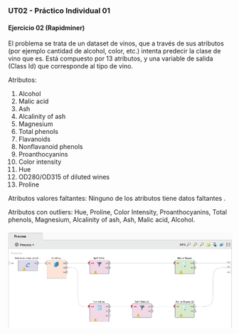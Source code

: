 ### **UT02 - Práctico Individual 01**

#### Ejercicio 02 (Rapidminer)


El problema se trata de un dataset de vinos, que a través de sus atributos (por ejemplo cantidad de alcohol, color, etc.) intenta predecir la clase de vino que es. Está compuesto por 13 atributos, y una variable de salida (Class Id) que corresponde al tipo de vino.

Atributos:

1. Alcohol                  
2. Malic acid               
3. Ash                      
4. Alcalinity of ash
5. Magnesium
6. Total phenols
7. Flavanoids
8. Nonflavanoid phenols
9. Proanthocyanins
10. Color intensity
11. Hue
12. OD280/OD315 of diluted wines
13. Proline


Atributos valores faltantes: Ninguno de los atributos tiene datos faltantes .

Atributos con outliers: Hue, Proline, Color Intensity, Proanthocyanins, Total phenols, Magnesium, Alcalinity of ash, Ash, Malic acid, Alcohol.

#### ![Ejercicio 02 (Rapidminer)](./UT02_-_PDI01/UT02_-_PDI01_-_Ejercicio_2--01.PNG)